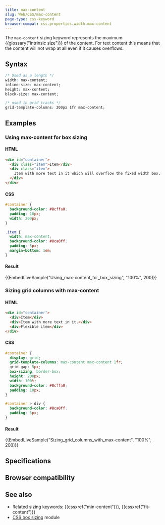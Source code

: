 ```yaml
---
title: max-content
slug: Web/CSS/max-content
page-type: css-keyword
browser-compat: css.properties.width.max-content
---
```




The `max-content` sizing keyword represents the maximum {{glossary("intrinsic size")}} of the content. For text content this means that the content will not wrap at all even if it causes overflows.

## Syntax

```css
/* Used as a length */
width: max-content;
inline-size: max-content;
height: max-content;
block-size: max-content;

/* used in grid tracks */
grid-template-columns: 200px 1fr max-content;
```

## Examples

### Using max-content for box sizing

#### HTML

```html
<div id="container">
  <div class="item">Item</div>
  <div class="item">
    Item with more text in it which will overflow the fixed width box.
  </div>
</div>
```

#### CSS

```css
#container {
  background-color: #8cffa0;
  padding: 10px;
  width: 200px;
}

.item {
  width: max-content;
  background-color: #8ca0ff;
  padding: 5px;
  margin-bottom: 1em;
}
```

#### Result

{{EmbedLiveSample("Using_max-content_for_box_sizing", "100%", 200)}}

### Sizing grid columns with max-content

#### HTML

```html
<div id="container">
  <div>Item</div>
  <div>Item with more text in it.</div>
  <div>Flexible item</div>
</div>
```

#### CSS

```css
#container {
  display: grid;
  grid-template-columns: max-content max-content 1fr;
  grid-gap: 5px;
  box-sizing: border-box;
  height: 200px;
  width: 100%;
  background-color: #8cffa0;
  padding: 10px;
}

#container > div {
  background-color: #8ca0ff;
  padding: 5px;
}
```

#### Result

{{EmbedLiveSample("Sizing_grid_columns_with_max-content", "100%", 200)}}

## Specifications



## Browser compatibility



## See also

- Related sizing keywords: {{cssxref("min-content")}}, {{cssxref("fit-content")}}
- [CSS box sizing](/Web/CSS/CSS_box_sizing) module
